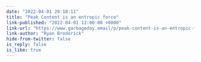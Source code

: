 ```yaml
---
date: "2022-04-01 20:10:11"
title: "Peak Content is an entropic force"
link-published: "2022-04-01 12:00:00 +0000"
link-url: "https://www.garbageday.email/p/peak-content-is-an-entropic-force"
link-author: "Ryan Broderick"
hide-from-twitter: false
is_reply: false
is_like: true
---
```


